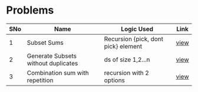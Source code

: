 # Problems

SNo | Name | Logic Used | Link |
----|------|------------|------|
1 | Subset Sums | Recursion {pick, dont pick} element | [view](subset_sums.cpp)
2 | Generate Subsets without duplicates | ds of size 1,2...n | [view](subset_sum_duplicates.cpp)
3 | Combination sum with repetition | recursion with 2 options | [view](combination_sum.cpp)